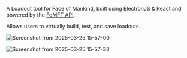 A Loadout tool for Face of Mankind, built using ElectronJS & React and powered by the [FoMFT API](https://github.com/ConradQQ/FoMFT-api).

Allows users to virtually build, test, and save loadouts.

![Screenshot from 2025-03-25 15-57-00](https://github.com/user-attachments/assets/23fd2b2a-3583-4ebc-93fe-a742cc03c188)


![Screenshot from 2025-03-25 15-57-33](https://github.com/user-attachments/assets/4af470b7-ee6b-478c-9099-dde610d24d3a)
